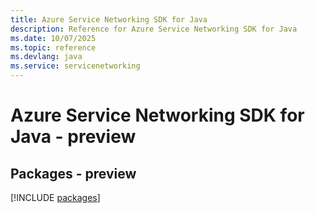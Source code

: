```yaml
---
title: Azure Service Networking SDK for Java
description: Reference for Azure Service Networking SDK for Java
ms.date: 10/07/2025
ms.topic: reference
ms.devlang: java
ms.service: servicenetworking
---
```

# Azure Service Networking SDK for Java - preview
## Packages - preview
[!INCLUDE [packages](service-networking-index.md)]
